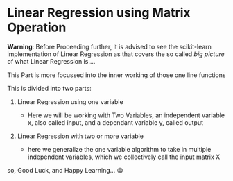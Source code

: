 # Linear Regression using Matrix Operation

**Warning**: Before Proceeding further, it is advised to see the scikit-learn implementation of Linear Regression as that covers the so called _big picture_ of what Linear Regression is....

This Part is more focussed into the inner working of those one line functions

This is divided into two parts:

1.  Linear Regression using one variable
    -   Here we will be working with Two Variables, an independent variable x, also called input, and a dependant variable y, called output

2.  Linear Regression with two or more variable
    -   here we generalize the one variable algorithm to take in multiple independent variables, which we collectively call the input matrix X

so, Good Luck, and Happy Learning... 😁
